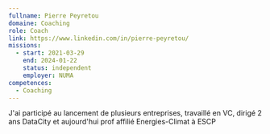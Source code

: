 ```yaml
---
fullname: Pierre Peyretou
domaine: Coaching
role: Coach
link: https://www.linkedin.com/in/pierre-peyretou/
missions:
  - start: 2021-03-29
    end: 2024-01-22
    status: independent
    employer: NUMA
competences:
  - Coaching
---
```

J'ai participé au lancement de plusieurs entreprises, travaillé en VC, dirigé 2 ans DataCity et aujourd'hui prof affilié Energies-Climat à ESCP